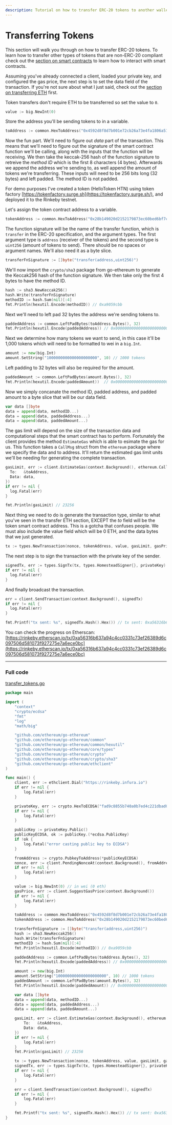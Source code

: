```yaml
---
description: Tutorial on how to transfer ERC-20 tokens to another wallet or smart contract with Go.
---
```


# Transferring Tokens

This section will walk you through on how to transfer ERC-20 tokens. To learn how to transfer other types of tokens that are non-ERC-20 compliant check out the [section on smart contracts](../smart-contracts) to learn how to interact with smart contracts.

Assuming you've already connected a client, loaded your private key, and configured the gas price, the next step is to set the data field of the transaction. If you're not sure about what I just said, check out the [section on transferring ETH](../transfer-eth) first.

Token transfers don't require ETH to be transferred so set the value to `0`.

```go
value := big.NewInt(0)
```

Store the address you'll be sending tokens to in a variable.

```go
toAddress := common.HexToAddress("0x4592d8f8d7b001e72cb26a73e4fa1806a51ac79d")
```

Now the fun part. We'll need to figure out *data* part of the transaction. This means that we'll need to figure out the signature of the smart contract function we'll be calling, along with the inputs that the function will be receiving. We then take the keccak-256 hash of the function signature to retreive the *method ID* which is the first 8 characters (4 bytes). Afterwards we append the address we're sending to, as well append the amount of tokens we're transferring. These inputs will need to be 256 bits long (32 bytes) and left padded. The method ID is not padded.

For demo purposes I've created a token (HelloToken HTN) using token factory [https://tokenfactory.surge.sh](https://tokenfactory.surge.sh/), and deployed it to the Rinkeby testnet.

Let's assign the token contract address to a variable.

```go
tokenAddress := common.HexToAddress("0x28b149020d2152179873ec60bed6bf7cd705775d")
```

The function signature will be the name of the transfer function, which is `transfer` in the ERC-20 specification, and the argument types. The first argument type is `address` (receiver of the tokens) and the second type is `uint256` (amount of tokens to send). There should be no spaces or argument names. We'll also need it as a byte slice.

```go
transferFnSignature := []byte("transfer(address,uint256)")
```
We'll now import the `crypto/sha3` package from go-ethereum to generate the Keccak256 hash of the function signature. We then take only the first 4 bytes to have the method ID.

```go
hash := sha3.NewKeccak256()
hash.Write(transferFnSignature)
methodID := hash.Sum(nil)[:4]
fmt.Println(hexutil.Encode(methodID)) // 0xa9059cbb
```

Next we'll need to left pad 32 bytes the address we're sending tokens to.

```go
paddedAddress := common.LeftPadBytes(toAddress.Bytes(), 32)
fmt.Println(hexutil.Encode(paddedAddress)) // 0x0000000000000000000000004592d8f8d7b001e72cb26a73e4fa1806a51ac79d
```

Next we determine how many tokens we want to send, in this case it'll be 1,000 tokens which will need to be formatted to wei in a `big.Int`.

```go
amount := new(big.Int)
amount.SetString("1000000000000000000000", 10) // 1000 tokens
```

Left padding to 32 bytes will also be required for the amount.

```go
paddedAmount := common.LeftPadBytes(amount.Bytes(), 32)
fmt.Println(hexutil.Encode(paddedAmount))  // 0x00000000000000000000000000000000000000000000003635c9adc5dea00000
```

Now we simply concanate the method ID, padded address, and padded amount to a byte slice that will be our data field.

```go
var data []byte
data = append(data, methodID...)
data = append(data, paddedAddress...)
data = append(data, paddedAmount...)
```

The gas limit will depend on the size of the transaction data and computational steps that the smart contract has to perform. Fortunately the client provides the method `EstimateGas` which is able to esimate the gas for us. This function takes a `CallMsg` struct from the `ethereum` package where we specify the data and to address. It'll return the estimated gas limit units we'll be needing for generating the complete transaction.

```go
gasLimit, err := client.EstimateGas(context.Background(), ethereum.CallMsg{
  To:   &toAddress,
  Data: data,
})
if err != nil {
  log.Fatal(err)
}

fmt.Println(gasLimit) // 23256
```

Next thing we need to do is generate the transaction type, similar to what you've seen in the transfer ETH section, EXCEPT the *to* field will be the token smart contract address. This is a gotcha that confuses people. We must also include the value field which will be 0 ETH, and the data bytes that we just generated.

```go
tx := types.NewTransaction(nonce, tokenAddress, value, gasLimit, gasPrice, data)
```

The next step is to sign the transaction with the private key of the sender.

```go
signedTx, err := types.SignTx(tx, types.HomesteadSigner{}, privateKey)
if err != nil {
  log.Fatal(err)
}
```

And finally broadcast the transaction.

```go
err = client.SendTransaction(context.Background(), signedTx)
if err != nil {
  log.Fatal(err)
}

fmt.Printf("tx sent: %s", signedTx.Hash().Hex()) // tx sent: 0xa56316b637a94c4cc0331c73ef26389d6c097506d581073f927275e7a6ece0bc
```

You can check the progress on Etherscan: [https://rinkeby.etherscan.io/tx/0xa56316b637a94c4cc0331c73ef26389d6c097506d581073f927275e7a6ece0bc](https://rinkeby.etherscan.io/tx/0xa56316b637a94c4cc0331c73ef26389d6c097506d581073f927275e7a6ece0bc)

---

### Full code

[transfer_tokens.go](https://github.com/miguelmota/ethereum-development-with-go-book/blob/master/code/transfer_tokens.go)

```go
package main

import (
	"context"
	"crypto/ecdsa"
	"fmt"
	"log"
	"math/big"

	"github.com/ethereum/go-ethereum"
	"github.com/ethereum/go-ethereum/common"
	"github.com/ethereum/go-ethereum/common/hexutil"
	"github.com/ethereum/go-ethereum/core/types"
	"github.com/ethereum/go-ethereum/crypto"
	"github.com/ethereum/go-ethereum/crypto/sha3"
	"github.com/ethereum/go-ethereum/ethclient"
)

func main() {
	client, err := ethclient.Dial("https://rinkeby.infura.io")
	if err != nil {
		log.Fatal(err)
	}

	privateKey, err := crypto.HexToECDSA("fad9c8855b740a0b7ed4c221dbad0f33a83a49cad6b3fe8d5817ac83d38b6a19")
	if err != nil {
		log.Fatal(err)
	}

	publicKey := privateKey.Public()
	publicKeyECDSA, ok := publicKey.(*ecdsa.PublicKey)
	if !ok {
		log.Fatal("error casting public key to ECDSA")
	}

	fromAddress := crypto.PubkeyToAddress(*publicKeyECDSA)
	nonce, err := client.PendingNonceAt(context.Background(), fromAddress)
	if err != nil {
		log.Fatal(err)
	}

	value := big.NewInt(0) // in wei (0 eth)
	gasPrice, err := client.SuggestGasPrice(context.Background())
	if err != nil {
		log.Fatal(err)
	}

	toAddress := common.HexToAddress("0x4592d8f8d7b001e72cb26a73e4fa1806a51ac79d")
	tokenAddress := common.HexToAddress("0x28b149020d2152179873ec60bed6bf7cd705775d")

	transferFnSignature := []byte("transfer(address,uint256)")
	hash := sha3.NewKeccak256()
	hash.Write(transferFnSignature)
	methodID := hash.Sum(nil)[:4]
	fmt.Println(hexutil.Encode(methodID)) // 0xa9059cbb

	paddedAddress := common.LeftPadBytes(toAddress.Bytes(), 32)
	fmt.Println(hexutil.Encode(paddedAddress)) // 0x0000000000000000000000004592d8f8d7b001e72cb26a73e4fa1806a51ac79d

	amount := new(big.Int)
	amount.SetString("1000000000000000000000", 10) // 1000 tokens
	paddedAmount := common.LeftPadBytes(amount.Bytes(), 32)
	fmt.Println(hexutil.Encode(paddedAmount)) // 0x00000000000000000000000000000000000000000000003635c9adc5dea00000

	var data []byte
	data = append(data, methodID...)
	data = append(data, paddedAddress...)
	data = append(data, paddedAmount...)

	gasLimit, err := client.EstimateGas(context.Background(), ethereum.CallMsg{
		To:   &toAddress,
		Data: data,
	})
	if err != nil {
		log.Fatal(err)
	}
	fmt.Println(gasLimit) // 23256

	tx := types.NewTransaction(nonce, tokenAddress, value, gasLimit, gasPrice, data)
	signedTx, err := types.SignTx(tx, types.HomesteadSigner{}, privateKey)
	if err != nil {
		log.Fatal(err)
	}

	err = client.SendTransaction(context.Background(), signedTx)
	if err != nil {
		log.Fatal(err)
	}

	fmt.Printf("tx sent: %s", signedTx.Hash().Hex()) // tx sent: 0xa56316b637a94c4cc0331c73ef26389d6c097506d581073f927275e7a6ece0bc
}
```
